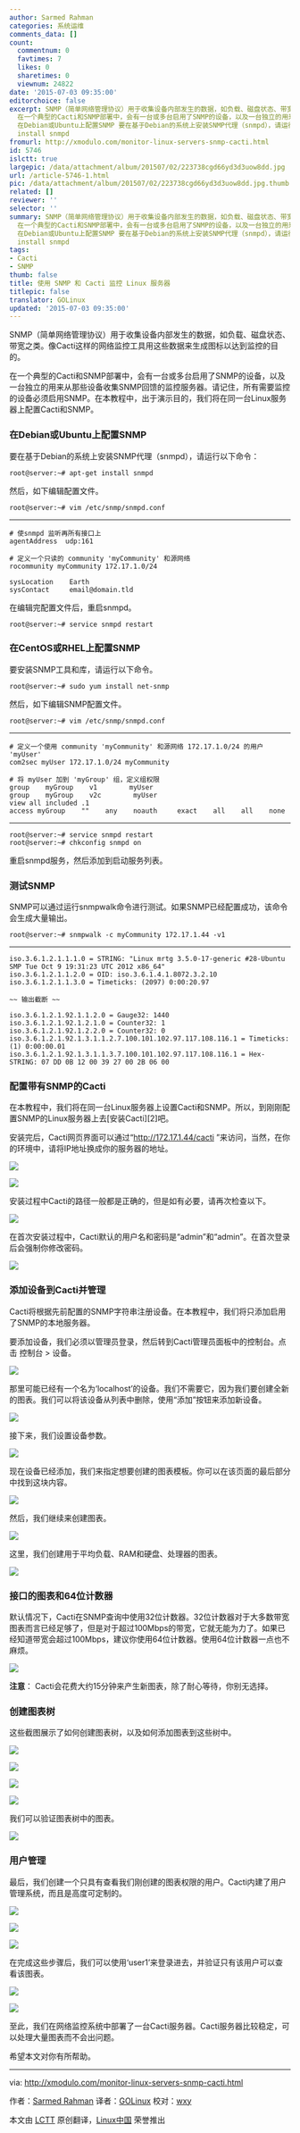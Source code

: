 ```yaml
---
author: Sarmed Rahman
categories: 系统运维
comments_data: []
count:
  commentnum: 0
  favtimes: 7
  likes: 0
  sharetimes: 0
  viewnum: 24822
date: '2015-07-03 09:35:00'
editorchoice: false
excerpt: SNMP（简单网络管理协议）用于收集设备内部发生的数据，如负载、磁盘状态、带宽之类。像Cacti这样的网络监控工具用这些数据来生成图标以达到监控的目的。
  在一个典型的Cacti和SNMP部署中，会有一台或多台启用了SNMP的设备，以及一台独立的用来从那些设备收集SNMP回馈的监控服务器。请记住，所有需要监控的设备必须启用SNMP。在本教程中，出于演示目的，我们将在同一台Linux服务器上配置Cacti和SNMP。
  在Debian或Ubuntu上配置SNMP 要在基于Debian的系统上安装SNMP代理（snmpd），请运行以下命令： root@server:~# apt-get
  install snmpd
fromurl: http://xmodulo.com/monitor-linux-servers-snmp-cacti.html
id: 5746
islctt: true
largepic: /data/attachment/album/201507/02/223738cgd66yd3d3uow8dd.jpg
url: /article-5746-1.html
pic: /data/attachment/album/201507/02/223738cgd66yd3d3uow8dd.jpg.thumb.jpg
related: []
reviewer: ''
selector: ''
summary: SNMP（简单网络管理协议）用于收集设备内部发生的数据，如负载、磁盘状态、带宽之类。像Cacti这样的网络监控工具用这些数据来生成图标以达到监控的目的。
  在一个典型的Cacti和SNMP部署中，会有一台或多台启用了SNMP的设备，以及一台独立的用来从那些设备收集SNMP回馈的监控服务器。请记住，所有需要监控的设备必须启用SNMP。在本教程中，出于演示目的，我们将在同一台Linux服务器上配置Cacti和SNMP。
  在Debian或Ubuntu上配置SNMP 要在基于Debian的系统上安装SNMP代理（snmpd），请运行以下命令： root@server:~# apt-get
  install snmpd
tags:
- Cacti
- SNMP
thumb: false
title: 使用 SNMP 和 Cacti 监控 Linux 服务器
titlepic: false
translator: GOLinux
updated: '2015-07-03 09:35:00'
---
```


SNMP（简单网络管理协议）用于收集设备内部发生的数据，如负载、磁盘状态、带宽之类。像Cacti这样的网络监控工具用这些数据来生成图标以达到监控的目的。


在一个典型的Cacti和SNMP部署中，会有一台或多台启用了SNMP的设备，以及一台独立的用来从那些设备收集SNMP回馈的监控服务器。请记住，所有需要监控的设备必须启用SNMP。在本教程中，出于演示目的，我们将在同一台Linux服务器上配置Cacti和SNMP。


### 在Debian或Ubuntu上配置SNMP


要在基于Debian的系统上安装SNMP代理（snmpd），请运行以下命令：



```
root@server:~# apt-get install snmpd

```

然后，如下编辑配置文件。



```
root@server:~# vim /etc/snmp/snmpd.conf

```



---



```
# 使snmpd 监听再所有接口上
agentAddress  udp:161

# 定义一个只读的 community 'myCommunity' 和源网络
rocommunity myCommunity 172.17.1.0/24

sysLocation    Earth
sysContact     email@domain.tld

```

在编辑完配置文件后，重启snmpd。



```
root@server:~# service snmpd restart

```

### 在CentOS或RHEL上配置SNMP


要安装SNMP工具和库，请运行以下命令。



```
root@server:~# sudo yum install net-snmp

```

然后，如下编辑SNMP配置文件。



```
root@server:~# vim /etc/snmp/snmpd.conf

```



---



```
# 定义一个使用 community 'myCommunity' 和源网络 172.17.1.0/24 的用户 'myUser'
com2sec myUser 172.17.1.0/24 myCommunity

# 将 myUser 加到 'myGroup' 组，定义组权限
group    myGroup    v1        myUser
group    myGroup    v2c        myUser
view all included .1
access myGroup    ""    any    noauth     exact    all    all    none

```



---



```
root@server:~# service snmpd restart
root@server:~# chkconfig snmpd on

```

重启snmpd服务，然后添加到启动服务列表。


### 测试SNMP


SNMP可以通过运行snmpwalk命令进行测试。如果SNMP已经配置成功，该命令会生成大量输出。



```
root@server:~# snmpwalk -c myCommunity 172.17.1.44 -v1

```



---



```
iso.3.6.1.2.1.1.1.0 = STRING: "Linux mrtg 3.5.0-17-generic #28-Ubuntu SMP Tue Oct 9 19:31:23 UTC 2012 x86_64"
iso.3.6.1.2.1.1.2.0 = OID: iso.3.6.1.4.1.8072.3.2.10
iso.3.6.1.2.1.1.3.0 = Timeticks: (2097) 0:00:20.97

~~ 输出截断 ~~

iso.3.6.1.2.1.92.1.1.2.0 = Gauge32: 1440
iso.3.6.1.2.1.92.1.2.1.0 = Counter32: 1
iso.3.6.1.2.1.92.1.2.2.0 = Counter32: 0
iso.3.6.1.2.1.92.1.3.1.1.2.7.100.101.102.97.117.108.116.1 = Timeticks: (1) 0:00:00.01
iso.3.6.1.2.1.92.1.3.1.1.3.7.100.101.102.97.117.108.116.1 = Hex-STRING: 07 DD 0B 12 00 39 27 00 2B 06 00 

```

### 配置带有SNMP的Cacti


在本教程中，我们将在同一台Linux服务器上设置Cacti和SNMP。所以，到刚刚配置SNMP的Linux服务器上去[安装Cacti][2]吧。


安装完后，Cacti网页界面可以通过“http://172.17.1.44/cacti ”来访问，当然，在你的环境中，请将IP地址换成你的服务器的地址。


![](/data/attachment/album/201507/02/223738cgd66yd3d3uow8dd.jpg)


![](/data/attachment/album/201507/02/223746c43n25up293nenla.jpg)


安装过程中Cacti的路径一般都是正确的，但是如有必要，请再次检查以下。


![](/data/attachment/album/201507/02/223755dhxx5nuy9dxxfdcr.jpg)


在首次安装过程中，Cacti默认的用户名和密码是“admin”和“admin”。在首次登录后会强制你修改密码。


![](/data/attachment/album/201507/02/223758x58gpowcsmm3mq5g.png)


### 添加设备到Cacti并管理


Cacti将根据先前配置的SNMP字符串注册设备。在本教程中，我们将只添加启用了SNMP的本地服务器。


要添加设备，我们必须以管理员登录，然后转到Cacti管理员面板中的控制台。点击 控制台 > 设备。


![](/data/attachment/album/201507/02/223801e2ac6a6lz6jv5j2c.jpg)


那里可能已经有一个名为‘localhost’的设备。我们不需要它，因为我们要创建全新的图表。我们可以将该设备从列表中删除，使用“添加”按钮来添加新设备。


![](/data/attachment/album/201507/02/223802tbb8b2w9ofbb9o8f.jpg)


接下来，我们设置设备参数。


![](/data/attachment/album/201507/02/223806bbdraz3j6arxa3ud.jpg)


现在设备已经添加，我们来指定想要创建的图表模板。你可以在该页面的最后部分中找到这块内容。


![](/data/attachment/album/201507/02/223807j8b9lxlbwdfu80nd.jpg)


然后，我们继续来创建图表。


![](/data/attachment/album/201507/02/223808umnkm4gc99pz59m9.jpg)


这里，我们创建用于平均负载、RAM和硬盘、处理器的图表。


![](/data/attachment/album/201507/02/223810r0hb8ygf18b7cny1.jpg)


### 接口的图表和64位计数器


默认情况下，Cacti在SNMP查询中使用32位计数器。32位计数器对于大多数带宽图表而言已经足够了，但是对于超过100Mbps的带宽，它就无能为力了。如果已经知道带宽会超过100Mbps，建议你使用64位计数器。使用64位计数器一点也不麻烦。


![](/data/attachment/album/201507/02/223812z3siddeq0i5m060a.jpg)


**注意**： Cacti会花费大约15分钟来产生新图表，除了耐心等待，你别无选择。


### 创建图表树


这些截图展示了如何创建图表树，以及如何添加图表到这些树中。


![](/data/attachment/album/201507/02/223813sgxeact86hhr36x1.jpg)


![](/data/attachment/album/201507/02/223815prqhprbpmzbvhhlr.jpg)


![](/data/attachment/album/201507/02/223816c8rrahh4qgg441ah.jpg)


![](/data/attachment/album/201507/02/223818blh7jsipzmijs0zs.jpg)


我们可以验证图表树中的图表。


![](/data/attachment/album/201507/02/223820nm33m46mi0ymbigz.jpg)


### 用户管理


最后，我们创建一个只具有查看我们刚创建的图表权限的用户。Cacti内建了用户管理系统，而且是高度可定制的。


![](/data/attachment/album/201507/02/223824btyxe5btybyxexaq.jpg)


![](/data/attachment/album/201507/02/223826h8xm0348z29z4n43.jpg)


![](/data/attachment/album/201507/02/223831r1ztvrz2usayb7ry.jpg)


在完成这些步骤后，我们可以使用‘user1’来登录进去，并验证只有该用户可以查看该图表。


![](/data/attachment/album/201507/02/223833wxyojb3njx2wndyz.jpg)


![](/data/attachment/album/201507/02/223834n8q3ra2jq2qjj8nj.jpg)


至此，我们在网络监控系统中部署了一台Cacti服务器。Cacti服务器比较稳定，可以处理大量图表而不会出问题。


希望本文对你有所帮助。




---


via: <http://xmodulo.com/monitor-linux-servers-snmp-cacti.html>


作者：[Sarmed Rahman](http://xmodulo.com/author/sarmed) 译者：[GOLinux](https://github.com/GOLinux) 校对：[wxy](https://github.com/wxy)


本文由 [LCTT](https://github.com/LCTT/TranslateProject) 原创翻译，[Linux中国](https://linux.cn/) 荣誉推出